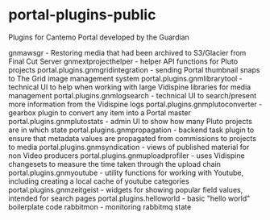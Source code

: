 # portal-plugins-public
Plugins for Cantemo Portal developed by the Guardian

gnmawsgr - Restoring media that had been archived to S3/Glacier from Final Cut Server
gnmextprojecthelper - helper API functions for Pluto projects
portal.plugins.gnmgridintegration - sending Portal thumbnail snaps to The Grid image management system
portal.plugins.gnmlibrarytool - technical UI to help when working with large Vidispine libraries for media management
portal.plugins.gnmlogsearch - technical UI to search/present more information from the Vidispine logs
portal.plugins.gnmplutoconverter - gearbox plugin to convert any item into a Portal master
portal.plugins.gnmplutostats - admin UI to show how many Pluto projects are in which state
portal.plugins.gnmpropagation - backend task plugin to ensure that metadata values are propagated from commissions to projects to media
portal.plugins.gnmsyndication - views of published material for non Video producers
portal.plugins.gnmuploadprofiler - uses Vidispine changesets to measure the time taken through the upload chain
portal.plugins.gnmyoutube - utility functions for working with Youtube, including creating a local cache of youtube categories
portal.plugins.gnmzeitgeist - widgets for showing popular field values, intended for search pages
portal.plugins.helloworld - basic "hello world" boilerplate code
rabbitmon - monitoring rabbitmq state
